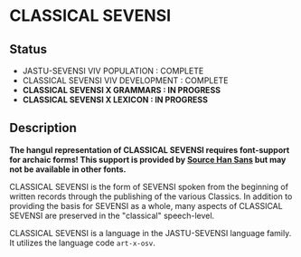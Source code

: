 #  CLASSICAL SEVENSI  #

##  Status  ##

* JASTU-SEVENSI VIV POPULATION : COMPLETE
* CLASSICAL SEVENSI VIV DEVELOPMENT : COMPLETE
* __CLASSICAL SEVENSI X GRAMMARS : IN PROGRESS__
* __CLASSICAL SEVENSI X LEXICON : IN PROGRESS__

##  Description  ##

__The hangul representation of CLASSICAL SEVENSI requires font-support for archaic forms! This support is provided by [Source Han Sans](http://blogs.adobe.com/CCJKType/2014/12/shs-development-archaic-hangul.html) but may not be available in other fonts.__

CLASSICAL SEVENSI is the form of SEVENSI spoken from the beginning of written records through the publishing of the various Classics.
In addition to providing the basis for SEVENSI as a whole, many aspects of CLASSICAL SEVENSI are preserved in the "classical" speech-level.

CLASSICAL SEVENSI is a language in the JASTU-SEVENSI language family. It utilizes the language code `art-x-osv`.
